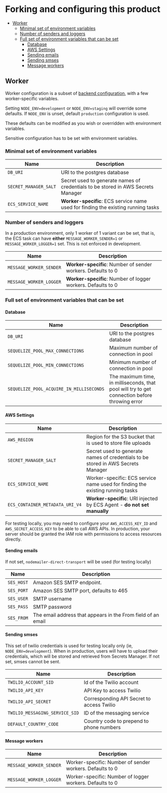 # Forking and configuring this product

- [Worker](#worker)
  - [Minimal set of environment variables](#minimal-set-of-environment-variables)
  - [Number of senders and loggers](#number-of-senders-and-loggers)
  - [Full set of environment variables that can be set](#full-set-of-environment-variables-that-can-be-set)
    - [Database](#database)
    - [AWS Settings](#aws-settings)
    - [Sending emails](#sending-emails)
    - [Sending smses](#sending-smses)
    - [Message workers](#message-workers)

## Worker

Worker configuration is a subset of [backend configuration](./backend.md), with a few worker-specific variables.

Setting `NODE_ENV=development` or `NODE_ENV=staging` will override some defaults. If `NODE_ENV` is unset,
default `production` configuration is used.

These defaults can be modified as you wish or overridden with environment variables.

Sensitive configuration has to be set with environment variables.

### Minimal set of environment variables

| Name                  | Description                                                                       |
| --------------------- | --------------------------------------------------------------------------------- |
| `DB_URI`              | URI to the postgres database                                                      |
| `SECRET_MANAGER_SALT` | Secret used to generate names of credentials to be stored in AWS Secrets Manager  |
| `ECS_SERVICE_NAME`    | **Worker-specific**: ECS service name used for finding the existing running tasks |

### Number of senders and loggers

In a production environment, only 1 worker of 1 variant can be set, that is, the ECS task can have **either** `MESSAGE_WORKER_SENDER=1` or `MESSAGE_WORKER_LOGGER=1` set. This is not enforced in development.

| Name                    | Description                                                  |
| ----------------------- | ------------------------------------------------------------ |
| `MESSAGE_WORKER_SENDER` | **Worker-specific**: Number of sender workers. Defaults to 0 |
| `MESSAGE_WORKER_LOGGER` | **Worker-specific**: Number of logger workers. Defaults to 0 |

### Full set of environment variables that can be set

#### Database

| Name                                     | Description                                                                                   |
| ---------------------------------------- | --------------------------------------------------------------------------------------------- |
| `DB_URI`                                 | URI to the postgres database                                                                  |
| `SEQUELIZE_POOL_MAX_CONNECTIONS`         | Maximum number of connection in pool                                                          |
| `SEQUELIZE_POOL_MIN_CONNECTIONS`         | Minimum number of connection in pool                                                          |
| `SEQUELIZE_POOL_ACQUIRE_IN_MILLISECONDS` | The maximum time, in milliseconds, that pool will try to get connection before throwing error |

#### AWS Settings

| Name                            | Description                                                                      |
| ------------------------------- | -------------------------------------------------------------------------------- |
| `AWS_REGION`                    | Region for the S3 bucket that is used to store file uploads                      |
| `SECRET_MANAGER_SALT`           | Secret used to generate names of credentials to be stored in AWS Secrets Manager |
| `ECS_SERVICE_NAME`              | Worker-specific: ECS service name used for finding the existing running tasks    |
| `ECS_CONTAINER_METADATA_URI_V4` | **Worker-specific**: URI injected by ECS Agent - **do not set manually**         |

For testing locally, you may need to configure your `AWS_ACCESS_KEY_ID` and `AWS_SECRET_ACCESS_KEY` to be able to call AWS APIs. In production, your server should be granted the IAM role with permissions to access resources directly.

#### Sending emails

If not set, `nodemailer-direct-transport` will be used (for testing locally)

| Name       | Description                                                  |
| ---------- | ------------------------------------------------------------ |
| `SES_HOST` | Amazon SES SMTP endpoint.                                    |
| `SES_PORT` | Amazon SES SMTP port, defaults to 465                        |
| `SES_USER` | SMTP username                                                |
| `SES_PASS` | SMTP password                                                |
| `SES_FROM` | The email address that appears in the From field of an email |

#### Sending smses

This set of twilio credentials is used for testing locally only (ie, `NODE_ENV=development`). When in production, users will have to upload their credentials, which will be stored and retrieved from Secrets Manager.
If not set, smses cannot be sent.

| Name                           | Description                               |
| ------------------------------ | ----------------------------------------- |
| `TWILIO_ACCOUNT_SID`           | Id of the Twilio account                  |
| `TWILIO_API_KEY`               | API Key to access Twilio                  |
| `TWILIO_API_SECRET`            | Corresponding API Secret to access Twilio |
| `TWILIO_MESSAGING_SERVICE_SID` | ID of the messaging service               |
| `DEFAULT_COUNTRY_CODE`         | Country code to prepend to phone numbers  |

#### Message workers

| Name                    | Description                                              |
| ----------------------- | -------------------------------------------------------- |
| `MESSAGE_WORKER_SENDER` | Worker-specific: Number of sender workers. Defaults to 0 |
| `MESSAGE_WORKER_LOGGER` | Worker-specific: Number of logger workers. Defaults to 0 |
